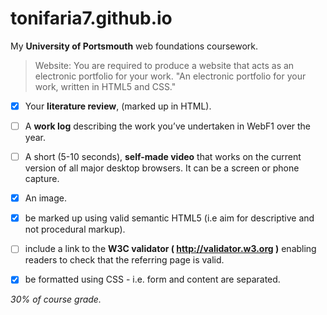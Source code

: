 # tonifaria7.github.io
My **University of Portsmouth** web foundations coursework. 

>Website: 
You are required to produce a website that acts as an electronic portfolio for your work. "An electronic portfolio for your work, written in HTML5 and CSS." 

- [x] Your **literature review**, (marked up in HTML).

- [ ] A **work log** describing the work you’ve undertaken in WebF1 over the year.

- [ ] A short (5-10 seconds), **self-made video** that works on the current version of all major desktop browsers.  It can be a screen   or phone capture.

- [x] An image.

- [x] be marked up using valid semantic HTML5 (i.e aim for descriptive and not procedural markup).

- [ ] include a link to the **W3C validator ( http://validator.w3.org )** enabling readers to check that the referring page is valid.

- [x] be formatted using CSS - i.e. form and content are separated.


*30% of course grade.*







